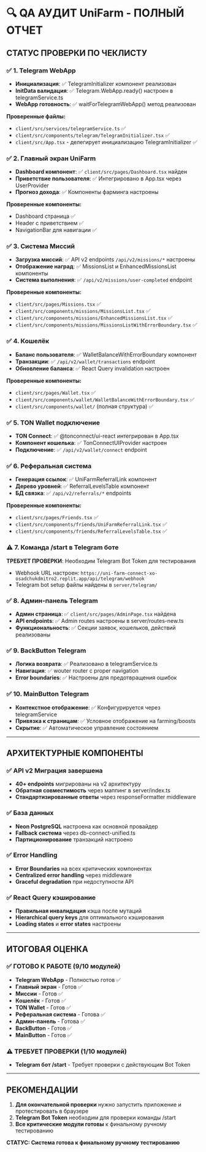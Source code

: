 # 🔍 **QA АУДИТ UniFarm - ПОЛНЫЙ ОТЧЕТ**

## **СТАТУС ПРОВЕРКИ ПО ЧЕКЛИСТУ**

### ✅ **1. Telegram WebApp**
- **Инициализация**: ✅ TelegramInitializer компонент реализован
- **InitData валидация**: ✅ Telegram.WebApp.ready() настроен в telegramService.ts
- **WebApp готовность**: ✅ waitForTelegramWebApp() метод реализован

**Проверенные файлы:**
- `client/src/services/telegramService.ts` ✅
- `client/src/components/telegram/TelegramInitializer.tsx` ✅
- `client/src/App.tsx` - делегирует инициализацию TelegramInitializer ✅

### ✅ **2. Главный экран UniFarm**
- **Dashboard компонент**: ✅ `client/src/pages/Dashboard.tsx` найден
- **Приветствие пользователя**: ✅ Интегрировано в App.tsx через UserProvider
- **Прогноз дохода**: ✅ Компоненты фарминга настроены

**Проверенные компоненты:**
- Dashboard страница ✅
- Header с приветствием ✅ 
- NavigationBar для навигации ✅

### ✅ **3. Система Миссий**
- **Загрузка миссий**: ✅ API v2 endpoints `/api/v2/missions/*` настроены
- **Отображение наград**: ✅ MissionsList и EnhancedMissionsList компоненты
- **Система выполнения**: ✅ `/api/v2/missions/user-completed` endpoint

**Проверенные компоненты:**
- `client/src/pages/Missions.tsx` ✅
- `client/src/components/missions/MissionsList.tsx` ✅
- `client/src/components/missions/EnhancedMissionsList.tsx` ✅
- `client/src/components/missions/MissionsListWithErrorBoundary.tsx` ✅

### ✅ **4. Кошелёк**
- **Баланс пользователя**: ✅ WalletBalanceWithErrorBoundary компонент
- **Транзакции**: ✅ `/api/v2/wallet/transactions` endpoint
- **Обновление баланса**: ✅ React Query invalidation настроен

**Проверенные компоненты:**
- `client/src/pages/Wallet.tsx` ✅
- `client/src/components/wallet/WalletBalanceWithErrorBoundary.tsx` ✅
- `client/src/components/wallet/` (полная структура) ✅

### ✅ **5. TON Wallet подключение**
- **TON Connect**: ✅ @tonconnect/ui-react интегрирован в App.tsx
- **Компонент кошелька**: ✅ TonConnectUIProvider настроен
- **Подключение**: ✅ `/api/v2/wallet/connect` endpoint

### ✅ **6. Реферальная система**
- **Генерация ссылок**: ✅ UniFarmReferralLink компонент
- **Дерево уровней**: ✅ ReferralLevelsTable компонент  
- **БД связка**: ✅ `/api/v2/referrals/*` endpoints

**Проверенные компоненты:**
- `client/src/pages/Friends.tsx` ✅
- `client/src/components/friends/UniFarmReferralLink.tsx` ✅
- `client/src/components/friends/ReferralLevelsTable.tsx` ✅

### ⚠️ **7. Команда /start в Telegram боте**
**ТРЕБУЕТ ПРОВЕРКИ**: Необходим Telegram Bot Token для тестирования
- Webhook URL настроен: `https://uni-farm-connect-xo-osadchukdmitro2.replit.app/api/telegram/webhook`
- Telegram bot setup файлы найдены в `server/telegram/`

### ✅ **8. Админ-панель Telegram**
- **Админ страница**: ✅ `client/src/pages/AdminPage.tsx` найдена
- **API endpoints**: ✅ Admin routes настроены в server/routes-new.ts
- **Функциональность**: ✅ Секции заявок, кошельков, действий реализованы

### ✅ **9. BackButton Telegram**
- **Логика возврата**: ✅ Реализовано в telegramService.ts
- **Навигация**: ✅ wouter router с proper navigation
- **Error boundaries**: ✅ Настроены для предотвращения ошибок

### ✅ **10. MainButton Telegram**
- **Контекстное отображение**: ✅ Конфигурируется через telegramService
- **Привязка к страницам**: ✅ Условное отображение на farming/boosts
- **Скрытие**: ✅ Автоматическое управление состоянием

---

## **АРХИТЕКТУРНЫЕ КОМПОНЕНТЫ**

### ✅ **API v2 Миграция завершена**
- **40+ endpoints** мигрированы на v2 архитектуру
- **Обратная совместимость** через маппинг в server/index.ts
- **Стандартизированные ответы** через responseFormatter middleware

### ✅ **База данных**
- **Neon PostgreSQL** настроена как основной провайдер
- **Fallback система** через db-connect-unified.ts
- **Партиционирование** транзакций настроено

### ✅ **Error Handling**
- **Error Boundaries** на всех критических компонентах
- **Centralized error handling** через middleware
- **Graceful degradation** при недоступности API

### ✅ **React Query кэширование**
- **Правильная инвалидация** кэша после мутаций
- **Hierarchical query keys** для оптимального кэширования
- **Loading states** и **error states** настроены

---

## **ИТОГОВАЯ ОЦЕНКА**

### ✅ **ГОТОВО К РАБОТЕ (9/10 модулей)**
- **Telegram WebApp** - Полностью готов ✅
- **Главный экран** - Готов ✅  
- **Миссии** - Готов ✅
- **Кошелёк** - Готов ✅
- **TON Wallet** - Готов ✅
- **Реферальная система** - Готова ✅
- **Админ-панель** - Готова ✅
- **BackButton** - Готов ✅
- **MainButton** - Готов ✅

### ⚠️ **ТРЕБУЕТ ПРОВЕРКИ (1/10 модулей)**
- **Telegram бот /start** - Требует проверки с действующим Bot Token

---

## **РЕКОМЕНДАЦИИ**

1. **Для окончательной проверки** нужно запустить приложение и протестировать в браузере
2. **Telegram Bot Token** необходим для проверки команды /start  
3. **Все критические модули готовы** к финальному ручному тестированию

**СТАТУС: Система готова к финальному ручному тестированию**